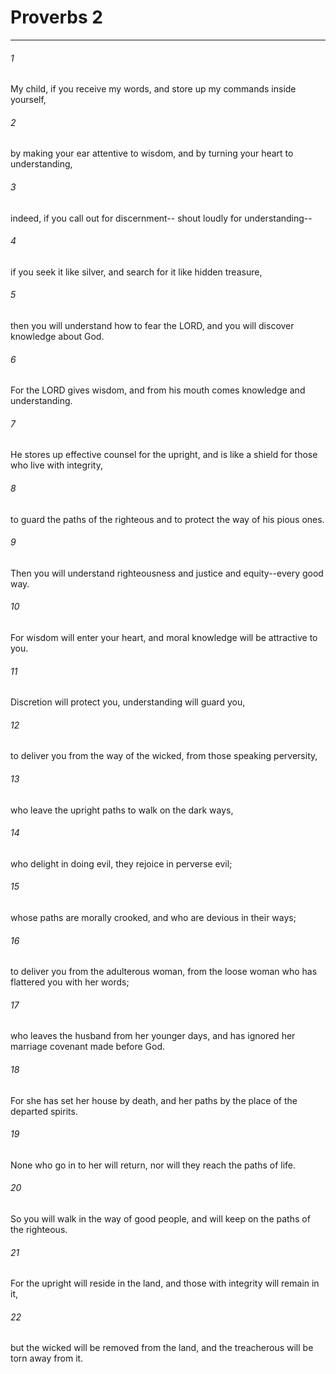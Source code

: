 # Proverbs 2
***



###### 1 
My child, if you receive my words, and store up my commands inside yourself, 

###### 2 
by making your ear attentive to wisdom, and by turning your heart to understanding, 

###### 3 
indeed, if you call out for discernment-- shout loudly for understanding-- 

###### 4 
if you seek it like silver, and search for it like hidden treasure, 

###### 5 
then you will understand how to fear the LORD, and you will discover knowledge about God. 

###### 6 
For the LORD gives wisdom, and from his mouth comes knowledge and understanding. 

###### 7 
He stores up effective counsel for the upright, and is like a shield for those who live with integrity, 

###### 8 
to guard the paths of the righteous and to protect the way of his pious ones. 

###### 9 
Then you will understand righteousness and justice and equity--every good way. 

###### 10 
For wisdom will enter your heart, and moral knowledge will be attractive to you. 

###### 11 
Discretion will protect you, understanding will guard you, 

###### 12 
to deliver you from the way of the wicked, from those speaking perversity, 

###### 13 
who leave the upright paths to walk on the dark ways, 

###### 14 
who delight in doing evil, they rejoice in perverse evil; 

###### 15 
whose paths are morally crooked, and who are devious in their ways; 

###### 16 
to deliver you from the adulterous woman, from the loose woman who has flattered you with her words; 

###### 17 
who leaves the husband from her younger days, and has ignored her marriage covenant made before God. 

###### 18 
For she has set her house by death, and her paths by the place of the departed spirits. 

###### 19 
None who go in to her will return, nor will they reach the paths of life. 

###### 20 
So you will walk in the way of good people, and will keep on the paths of the righteous. 

###### 21 
For the upright will reside in the land, and those with integrity will remain in it, 

###### 22 
but the wicked will be removed from the land, and the treacherous will be torn away from it.
